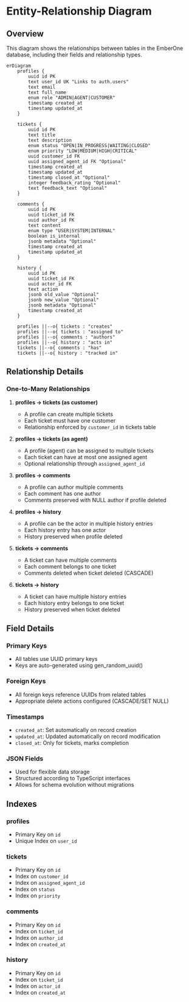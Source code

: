 # Entity-Relationship Diagram

## Overview

This diagram shows the relationships between tables in the EmberOne database, including their fields and relationship types.

```mermaid
erDiagram
    profiles {
        uuid id PK
        text user_id UK "Links to auth.users"
        text email
        text full_name
        enum role "ADMIN|AGENT|CUSTOMER"
        timestamp created_at
        timestamp updated_at
    }

    tickets {
        uuid id PK
        text title
        text description
        enum status "OPEN|IN_PROGRESS|WAITING|CLOSED"
        enum priority "LOW|MEDIUM|HIGH|CRITICAL"
        uuid customer_id FK
        uuid assigned_agent_id FK "Optional"
        timestamp created_at
        timestamp updated_at
        timestamp closed_at "Optional"
        integer feedback_rating "Optional"
        text feedback_text "Optional"
    }

    comments {
        uuid id PK
        uuid ticket_id FK
        uuid author_id FK
        text content
        enum type "USER|SYSTEM|INTERNAL"
        boolean is_internal
        jsonb metadata "Optional"
        timestamp created_at
        timestamp updated_at
    }

    history {
        uuid id PK
        uuid ticket_id FK
        uuid actor_id FK
        text action
        jsonb old_value "Optional"
        jsonb new_value "Optional"
        jsonb metadata "Optional"
        timestamp created_at
    }

    profiles ||--o{ tickets : "creates"
    profiles ||--o{ tickets : "assigned to"
    profiles ||--o{ comments : "authors"
    profiles ||--o{ history : "acts in"
    tickets ||--o{ comments : "has"
    tickets ||--o{ history : "tracked in"
```

## Relationship Details

### One-to-Many Relationships

1. **profiles → tickets (as customer)**
   - A profile can create multiple tickets
   - Each ticket must have one customer
   - Relationship enforced by `customer_id` in tickets table

2. **profiles → tickets (as agent)**
   - A profile (agent) can be assigned to multiple tickets
   - Each ticket can have at most one assigned agent
   - Optional relationship through `assigned_agent_id`

3. **profiles → comments**
   - A profile can author multiple comments
   - Each comment has one author
   - Comments preserved with NULL author if profile deleted

4. **profiles → history**
   - A profile can be the actor in multiple history entries
   - Each history entry has one actor
   - History preserved when profile deleted

5. **tickets → comments**
   - A ticket can have multiple comments
   - Each comment belongs to one ticket
   - Comments deleted when ticket deleted (CASCADE)

6. **tickets → history**
   - A ticket can have multiple history entries
   - Each history entry belongs to one ticket
   - History preserved when ticket deleted

## Field Details

### Primary Keys
- All tables use UUID primary keys
- Keys are auto-generated using gen_random_uuid()

### Foreign Keys
- All foreign keys reference UUIDs from related tables
- Appropriate delete actions configured (CASCADE/SET NULL)

### Timestamps
- `created_at`: Set automatically on record creation
- `updated_at`: Updated automatically on record modification
- `closed_at`: Only for tickets, marks completion

### JSON Fields
- Used for flexible data storage
- Structured according to TypeScript interfaces
- Allows for schema evolution without migrations

## Indexes

### profiles
- Primary Key on `id`
- Unique Index on `user_id`

### tickets
- Primary Key on `id`
- Index on `customer_id`
- Index on `assigned_agent_id`
- Index on `status`
- Index on `priority`

### comments
- Primary Key on `id`
- Index on `ticket_id`
- Index on `author_id`
- Index on `created_at`

### history
- Primary Key on `id`
- Index on `ticket_id`
- Index on `actor_id`
- Index on `created_at` 